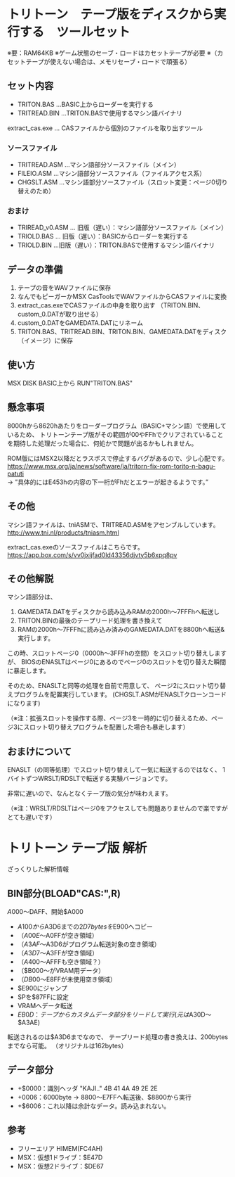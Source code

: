 
# トリトーン　テープ版をディスクから実行する　ツールセット

※要：RAM64KB
※ゲーム状態のセーブ・ロードはカセットテープが必要
※（カセットテープが使えない場合は、メモリセーブ・ロードで頑張る）

## セット内容

- TRITON.BAS	...BASIC上からローダーを実行する
- TRITREAD.BIN ...TRITON.BASで使用するマシン語バイナリ

extract_cas.exe ... CASファイルから個別のファイルを取り出すツール

### ソースファイル
- TRITREAD.ASM ...マシン語部分ソースファイル（メイン）
- FILEIO.ASM ...マシン語部分ソースファイル（ファイルアクセス系）
- CHGSLT.ASM ...マシン語部分ソースファイル（スロット変更：ページ0切り替えのため）

### おまけ
- TRIREAD_v0.ASM ... 旧版（遅い）：マシン語部分ソースファイル（メイン）
- TRIOLD.BAS ... 旧版（遅い）：BASICからローダーを実行する
- TRIOLD.BIN ...旧版（遅い）：TRITON.BASで使用するマシン語バイナリ

## データの準備

1. テープの音をWAVファイルに保存
2. なんでもピーガーかMSX CasToolsでWAVファイルからCASファイルに変換
3. extract_cas.exeでCASファイルの中身を取り出す
   	（TRITON.BIN、custom_0.DATが取り出せる）
4. custom_0.DATをGAMEDATA.DATにリネーム
5. TRITON.BAS、TRITREAD.BIN、TRITON.BIN、GAMEDATA.DATをディスク（イメージ）に保存

## 使い方

MSX DISK BASIC上から
RUN"TRITON.BAS"

## 懸念事項

8000hから8620hあたりをローダープログラム（BASIC+マシン語）で使用しているため、
トリトーンテープ版がその範囲が00やFFhでクリアされていることを期待した処理だった場合に、何処かで問題が出るかもしれません。

ROM版にはMSX2以降だとラスボスで停止するバグがあるので、少し心配です。  
https://www.msx.org/ja/news/software/ja/tritorn-fix-rom-torito-n-bagu-patuti  
→ ”具体的にはE453hの内容の下一桁がFhだとエラーが起きるようです。”

## その他

マシン語ファイルは、tniASMで、TRITREAD.ASMをアセンブルしています。  
http://www.tni.nl/products/tniasm.html

extract_cas.exeのソースファイルはこちらです。  
https://app.box.com/s/vv0jxijfad0ld43356djvty5b6xpq8pv

## その他解説

マシン語部分は、
1. GAMEDATA.DATをディスクから読み込みRAMの2000h～7FFFhへ転送し
2. TRITON.BINの最後のテープリード処理を書き換えて
3. RAMの2000h～7FFFhに読み込み済みのGAMEDATA.DATを8800hへ転送&実行します。

この時、スロットページ0（0000h～3FFFhの空間）をスロット切り替えしますが、
BIOSのENASLTはページ0にあるのでページ0のスロットを切り替えた瞬間に暴走します。

そのため、ENASLTと同等の処理を自前で用意して、
ページ2にスロット切り替えプログラムを配置実行しています。
(CHGSLT.ASMがENASLTクローンコードになります)

（※注：拡張スロットを操作する際、ページ3を一時的に切り替えるため、ページ3にスロット切り替えプログラムを配置した場合も暴走します）

## おまけについて

ENASLT（の同等処理）でスロット切り替えして一気に転送するのではなく、
1バイトずつWRSLT/RDSLTで転送する実験バージョンです。

非常に遅いので、なんとなくテープ版の気分が味わえます。

（※注：WRSLT/RDSLTはページ0をアクセスしても問題ありませんので楽ですがとても遅いです）


# トリトーン テープ版 解析

ざっくりした解析情報

## BIN部分(BLOAD"CAS:",R)

$A000～$DAFF、開始$A000

- $A100から$A3D6までの$2D7bytesを$E900へコピー
- （$A00E～$A0FFが空き領域）
- （$A3AF～$A3D6がプログラム転送対象の空き領域）
- （$A3D7～$A3FFが空き領域）
- （$A400～$AFFFも空き領域？）
- （$B000～がVRAM用データ）
- （$DB00～$E8FFが未使用空き領域）
- $E900にジャンプ
- SPを$87FFに設定
- VRAMへデータ転送
- $EB0D：テープからカスタムデータ部分をリードして実行
	(元は$A30D～$A3AE)

転送されるのは$A3D6までなので、
テープリード処理の書き換えは、200bytesまでなら可能。
（オリジナルは162bytes）

## データ部分

- +$0000：識別ヘッダ "KAJI.." 4B 41 4A 49 2E 2E
- +$0006：$6000byte → $8800～$E7FFへ転送後、$8800から実行
- +$6006：これ以降は余計なデータ。読み込まれない。

## 参考

- フリーエリア HIMEM(FC4AH)
- MSX：仮想1ドライブ：$E47D
- MSX：仮想2ドライブ：$DE67
